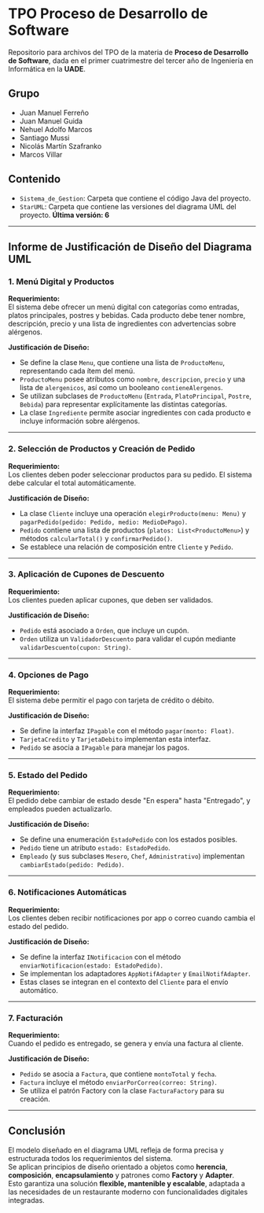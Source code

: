 # TPO Proceso de Desarrollo de Software

Repositorio para archivos del TPO de la materia de **Proceso de Desarrollo de Software**, dada en el primer cuatrimestre del tercer año de Ingeniería en Informática en la **UADE**.

## Grupo
- Juan Manuel Ferreño
- Juan Manuel Guida
- Nehuel Adolfo Marcos
- Santiago Mussi
- Nicolás Martín Szafranko
- Marcos Villar

## Contenido
- `Sistema_de_Gestion`: Carpeta que contiene el código Java del proyecto.
- `StarUML`: Carpeta que contiene las versiones del diagrama UML del proyecto. **Última versión: 6**

---

## Informe de Justificación de Diseño del Diagrama UML

### 1. Menú Digital y Productos

**Requerimiento:**  
El sistema debe ofrecer un menú digital con categorías como entradas, platos principales, postres y bebidas. Cada producto debe tener nombre, descripción, precio y una lista de ingredientes con advertencias sobre alérgenos.

**Justificación de Diseño:**
- Se define la clase `Menu`, que contiene una lista de `ProductoMenu`, representando cada ítem del menú.
- `ProductoMenu` posee atributos como `nombre`, `descripcion`, `precio` y una lista de `alergenicos`, así como un booleano `contieneAlergenos`.
- Se utilizan subclases de `ProductoMenu` (`Entrada`, `PlatoPrincipal`, `Postre`, `Bebida`) para representar explícitamente las distintas categorías.
- La clase `Ingrediente` permite asociar ingredientes con cada producto e incluye información sobre alérgenos.

---

### 2. Selección de Productos y Creación de Pedido

**Requerimiento:**  
Los clientes deben poder seleccionar productos para su pedido. El sistema debe calcular el total automáticamente.

**Justificación de Diseño:**
- La clase `Cliente` incluye una operación `elegirProducto(menu: Menu)` y `pagarPedido(pedido: Pedido, medio: MedioDePago)`.
- `Pedido` contiene una lista de productos (`platos: List<ProductoMenu>`) y métodos `calcularTotal()` y `confirmarPedido()`.
- Se establece una relación de composición entre `Cliente` y `Pedido`.

---

### 3. Aplicación de Cupones de Descuento

**Requerimiento:**  
Los clientes pueden aplicar cupones, que deben ser validados.

**Justificación de Diseño:**
- `Pedido` está asociado a `Orden`, que incluye un cupón.
- `Orden` utiliza un `ValidadorDescuento` para validar el cupón mediante `validarDescuento(cupon: String)`.

---

### 4. Opciones de Pago

**Requerimiento:**  
El sistema debe permitir el pago con tarjeta de crédito o débito.

**Justificación de Diseño:**
- Se define la interfaz `IPagable` con el método `pagar(monto: Float)`.
- `TarjetaCredito` y `TarjetaDebito` implementan esta interfaz.
- `Pedido` se asocia a `IPagable` para manejar los pagos.

---

### 5. Estado del Pedido

**Requerimiento:**  
El pedido debe cambiar de estado desde "En espera" hasta "Entregado", y empleados pueden actualizarlo.

**Justificación de Diseño:**
- Se define una enumeración `EstadoPedido` con los estados posibles.
- `Pedido` tiene un atributo `estado: EstadoPedido`.
- `Empleado` (y sus subclases `Mesero`, `Chef`, `Administrativo`) implementan `cambiarEstado(pedido: Pedido)`.

---

### 6. Notificaciones Automáticas

**Requerimiento:**  
Los clientes deben recibir notificaciones por app o correo cuando cambia el estado del pedido.

**Justificación de Diseño:**
- Se define la interfaz `INotificacion` con el método `enviarNotificacion(estado: EstadoPedido)`.
- Se implementan los adaptadores `AppNotifAdapter` y `EmailNotifAdapter`.
- Estas clases se integran en el contexto del `Cliente` para el envío automático.

---

### 7. Facturación

**Requerimiento:**  
Cuando el pedido es entregado, se genera y envía una factura al cliente.

**Justificación de Diseño:**
- `Pedido` se asocia a `Factura`, que contiene `montoTotal` y `fecha`.
- `Factura` incluye el método `enviarPorCorreo(correo: String)`.
- Se utiliza el patrón Factory con la clase `FacturaFactory` para su creación.

---

## Conclusión

El modelo diseñado en el diagrama UML refleja de forma precisa y estructurada todos los requerimientos del sistema.  
Se aplican principios de diseño orientado a objetos como **herencia**, **composición**, **encapsulamiento** y patrones como **Factory** y **Adapter**.  
Esto garantiza una solución **flexible, mantenible y escalable**, adaptada a las necesidades de un restaurante moderno con funcionalidades digitales integradas.
